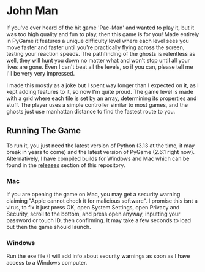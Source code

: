 # John Man

If you've ever heard of the hit game 'Pac-Man' and wanted to play it, but it was too high quality and fun to play, then this game is for you! Made entirely in PyGame it features a unique difficulty level where each level sees you move faster and faster until you're practically flying across the screen, testing your reaction speeds. The pathfinding of the ghosts is relentless as well, they will hunt you down no matter what and won't stop until all your lives are gone. Even I can't beat all the levels, so if you can, please tell me I'll be very very impressed.

I made this mostly as a joke but I spent way longer than I expected on it, as I kept adding features to it, so now I'm quite proud. The game level is made with a grid where each tile is set by an array, determining its properties and stuff. The player uses a simple controller similar to most games, and the ghosts just use manhattan distance to find the fastest route to you.

## Running The Game

To run it, you just need the latest version of Python (3.13 at the time, it may break in years to come) and the latest version of PyGame (2.6.1 right now). Alternatively, I have compiled builds for Windows and Mac which can be found in the [releases]([url](https://github.com/appleshoops/John-Man/releases/tag/Executable)) section of this repository.

### Mac
If you are opening the game on Mac, you may get a security warning claiming "Apple cannot check it for malicious software". I promise this isnt a virus, to fix it just press OK, open System Settings, open Privacy and Security, scroll to the bottom, and press open anyway, inputting your password or touch ID, then confirming. It may take a few seconds to load but then the game should launch.

### Windows
Run the exe file (I will add info about security warnings as soon as I have access to a Windows computer.
